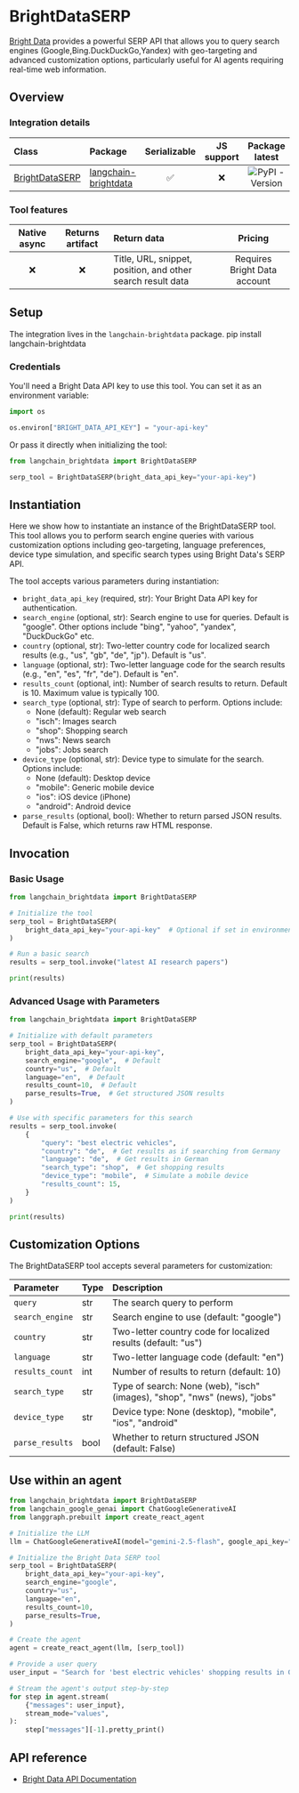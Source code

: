 # BrightDataSERP

[Bright Data](https://brightdata.com/) provides a powerful SERP API that allows you to query search engines (Google,Bing.DuckDuckGo,Yandex) with geo-targeting and advanced customization options, particularly useful for AI agents requiring real-time web information.


## Overview

### Integration details


|Class|Package|Serializable|JS support|Package latest|
|:--|:--|:-:|:-:|:-:|
|[BrightDataSERP](https://pypi.org/project/langchain-brightdata/)|[langchain-brightdata](https://pypi.org/project/langchain-brightdata/)|✅|❌|![PyPI - Version](https://img.shields.io/pypi/v/langchain-brightdata?style=flat-square&label=%20)|


### Tool features


|Native async|Returns artifact|Return data|Pricing|
|:-:|:-:|:--|:-:|
|❌|❌|Title, URL, snippet, position, and other search result data|Requires Bright Data account|



## Setup

The integration lives in the `langchain-brightdata` package.
pip install langchain-brightdata
### Credentials

You'll need a Bright Data API key to use this tool. You can set it as an environment variable:


```python
import os

os.environ["BRIGHT_DATA_API_KEY"] = "your-api-key"
```

Or pass it directly when initializing the tool:


```python
from langchain_brightdata import BrightDataSERP

serp_tool = BrightDataSERP(bright_data_api_key="your-api-key")
```

## Instantiation

Here we show how to instantiate an instance of the BrightDataSERP tool. This tool allows you to perform search engine queries with various customization options including geo-targeting, language preferences, device type simulation, and specific search types using Bright Data's SERP API.

The tool accepts various parameters during instantiation:

- `bright_data_api_key` (required, str): Your Bright Data API key for authentication.
- `search_engine` (optional, str): Search engine to use for queries. Default is "google". Other options include "bing", "yahoo", "yandex", "DuckDuckGo" etc.
- `country` (optional, str): Two-letter country code for localized search results (e.g., "us", "gb", "de", "jp"). Default is "us".
- `language` (optional, str): Two-letter language code for the search results (e.g., "en", "es", "fr", "de"). Default is "en".
- `results_count` (optional, int): Number of search results to return. Default is 10. Maximum value is typically 100.
- `search_type` (optional, str): Type of search to perform. Options include:
    - None (default): Regular web search
    - "isch": Images search
    - "shop": Shopping search
    - "nws": News search
    - "jobs": Jobs search
- `device_type` (optional, str): Device type to simulate for the search. Options include:
    - None (default): Desktop device
    - "mobile": Generic mobile device
    - "ios": iOS device (iPhone)
    - "android": Android device
- `parse_results` (optional, bool): Whether to return parsed JSON results. Default is False, which returns raw HTML response.

## Invocation

### Basic Usage


```python
from langchain_brightdata import BrightDataSERP

# Initialize the tool
serp_tool = BrightDataSERP(
    bright_data_api_key="your-api-key"  # Optional if set in environment variables
)

# Run a basic search
results = serp_tool.invoke("latest AI research papers")

print(results)
```

### Advanced Usage with Parameters


```python
from langchain_brightdata import BrightDataSERP

# Initialize with default parameters
serp_tool = BrightDataSERP(
    bright_data_api_key="your-api-key",
    search_engine="google",  # Default
    country="us",  # Default
    language="en",  # Default
    results_count=10,  # Default
    parse_results=True,  # Get structured JSON results
)

# Use with specific parameters for this search
results = serp_tool.invoke(
    {
        "query": "best electric vehicles",
        "country": "de",  # Get results as if searching from Germany
        "language": "de",  # Get results in German
        "search_type": "shop",  # Get shopping results
        "device_type": "mobile",  # Simulate a mobile device
        "results_count": 15,
    }
)

print(results)
```

## Customization Options

The BrightDataSERP tool accepts several parameters for customization:

|Parameter|Type|Description|
|:--|:--|:--|
|`query`|str|The search query to perform|
|`search_engine`|str|Search engine to use (default: "google")|
|`country`|str|Two-letter country code for localized results (default: "us")|
|`language`|str|Two-letter language code (default: "en")|
|`results_count`|int|Number of results to return (default: 10)|
|`search_type`|str|Type of search: None (web), "isch" (images), "shop", "nws" (news), "jobs"|
|`device_type`|str|Device type: None (desktop), "mobile", "ios", "android"|
|`parse_results`|bool|Whether to return structured JSON (default: False)|


## Use within an agent


```python
from langchain_brightdata import BrightDataSERP
from langchain_google_genai import ChatGoogleGenerativeAI
from langgraph.prebuilt import create_react_agent

# Initialize the LLM
llm = ChatGoogleGenerativeAI(model="gemini-2.5-flash", google_api_key="your-api-key")

# Initialize the Bright Data SERP tool
serp_tool = BrightDataSERP(
    bright_data_api_key="your-api-key",
    search_engine="google",
    country="us",
    language="en",
    results_count=10,
    parse_results=True,
)

# Create the agent
agent = create_react_agent(llm, [serp_tool])

# Provide a user query
user_input = "Search for 'best electric vehicles' shopping results in Germany in German using mobile."

# Stream the agent's output step-by-step
for step in agent.stream(
    {"messages": user_input},
    stream_mode="values",
):
    step["messages"][-1].pretty_print()
```

## API reference

- [Bright Data API Documentation](https://docs.brightdata.com/scraping-automation/serp-api/introduction)
